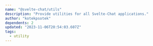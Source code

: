 ```yaml
---
name: "@svelte-chat/utils"
description: "Provide utilities for all Svelte-Chat applications."
author: "kotekpsotek"
dependents: 2
updated: "2023-11-06T20:54:03.607Z"
tags: 
  - utility
---
```

